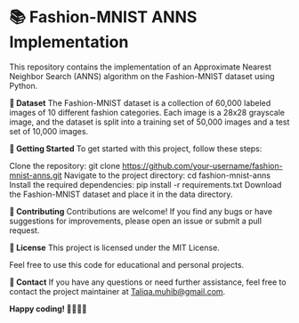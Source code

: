 # 📚 Fashion-MNIST ANNS Implementation
This repository contains the implementation of an Approximate Nearest Neighbor Search (ANNS) algorithm on the Fashion-MNIST dataset using Python.

**📖 Dataset**
The Fashion-MNIST dataset is a collection of 60,000 labeled images of 10 different fashion categories. Each image is a 28x28 grayscale image, and the dataset is split into a training set of 50,000 images and a test set of 10,000 images.

**🚀 Getting Started**
To get started with this project, follow these steps:

Clone the repository: git clone https://github.com/your-username/fashion-mnist-anns.git
Navigate to the project directory: cd fashion-mnist-anns
Install the required dependencies: pip install -r requirements.txt
Download the Fashion-MNIST dataset and place it in the data directory.

**🤝 Contributing**
Contributions are welcome! If you find any bugs or have suggestions for improvements, please open an issue or submit a pull request.

**📜 License**
This project is licensed under the MIT License.

Feel free to use this code for educational and personal projects.

**📧 Contact**
If you have any questions or need further assistance, feel free to contact the project maintainer at Taliqa.muhib@gmail.com.

**Happy coding! 👩‍💻👨‍💻**
